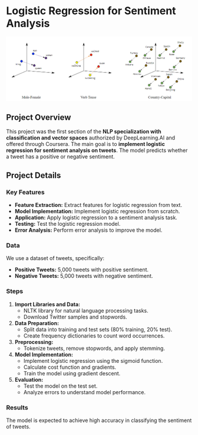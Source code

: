 # Logistic Regression for Sentiment Analysis

![Tweet](assets/img/NLP_1.png)



## Project Overview
This project was the first section of the **NLP specialization with classification and vector spaces** authorized by DeepLearning.AI and offered through Coursera. The main goal is to **implement logistic regression for sentiment analysis on tweets**. The model predicts whether a tweet has a positive or negative sentiment.

## Project Details

### Key Features
- **Feature Extraction:** Extract features for logistic regression from text.
- **Model Implementation:** Implement logistic regression from scratch.
- **Application:** Apply logistic regression to a sentiment analysis task.
- **Testing:** Test the logistic regression model.
- **Error Analysis:** Perform error analysis to improve the model.

### Data
We use a dataset of tweets, specifically:
- **Positive Tweets:** 5,000 tweets with positive sentiment.
- **Negative Tweets:** 5,000 tweets with negative sentiment.

### Steps
1. **Import Libraries and Data:**
   - NLTK library for natural language processing tasks.
   - Download Twitter samples and stopwords.
2. **Data Preparation:**
   - Split data into training and test sets (80% training, 20% test).
   - Create frequency dictionaries to count word occurrences.
3. **Preprocessing:**
   - Tokenize tweets, remove stopwords, and apply stemming.
4. **Model Implementation:**
   - Implement logistic regression using the sigmoid function.
   - Calculate cost function and gradients.
   - Train the model using gradient descent.
5. **Evaluation:**
   - Test the model on the test set.
   - Analyze errors to understand model performance.

### Results
The model is expected to achieve high accuracy in classifying the sentiment of tweets.
